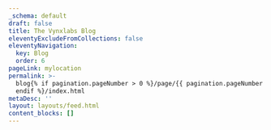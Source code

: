 ```yaml
---
_schema: default
draft: false
title: The Vynxlabs Blog
eleventyExcludeFromCollections: false
eleventyNavigation:
  key: Blog
  order: 6
pageLink: mylocation
permalink: >-
  blog{% if pagination.pageNumber > 0 %}/page/{{ pagination.pageNumber }}{%
  endif %}/index.html
metaDesc: ''
layout: layouts/feed.html
content_blocks: []
---
```

